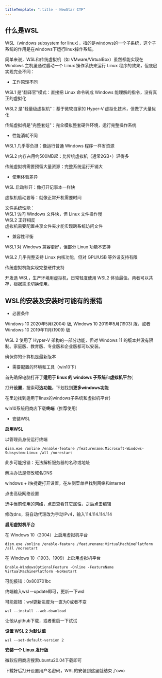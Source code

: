 ```yaml
---
titleTemplate: ":title - NewStar CTF"
---
```


## 什么是WSL
WSL（windows subsystem for linux），指的是windows的一个子系统，这个子系统的作用是在windows下运行linux操作系统。

简单来说，WSL和传统虚拟机（如 VMware/VirtualBox）虽然都能实现在 Windows 主机里通过启动一个 Linux 操作系统来运行 Linux 程序的效果，但底层实现完全不同：

- 工作原理不同

WSL1 是"翻译官"模式：直接把 Linux 命令转成 Windows 能理解的指令，没有真正的虚拟化

WSL2 是"轻量级虚拟机"：基于微软自家的 Hyper-V 虚拟化技术，但做了大量优化

传统虚拟机是"完整套娃"：完全模拟整套硬件环境，运行完整操作系统

- 性能消耗不同

WSL1 几乎零负担：像运行普通 Windows 程序一样省资源

WSL2 内存占用约500MB起：比传统虚拟机（通常2GB+）轻得多

传统虚拟机需要预留大量资源：完整系统运行开销大

- 使用体验差异

WSL 启动秒开：像打开记事本一样快

虚拟机启动要等：就像正常开机需要时间

文件系统性能：  
WSL1 访问 Windows 文件快，但 Linux 文件操作慢  
WSL2 正好相反  
虚拟机需要配置共享文件夹才能实现跨系统访问文件

- 兼容性平衡

WSL1 对 Windows 兼容更好，但部分 Linux 功能不支持

WSL2 几乎完整支持 Linux 内核功能，但对 GPU/USB 等外设支持有限

传统虚拟机能实现完整硬件支持

开发选 WSL，生产环境用虚拟机，日常轻度使用 WSL2 体验最佳。两者可以共存，根据需求切换使用。

## WSL的安装及安装时可能有的报错
- 必要条件

Windows 10 2020年5月(2004) 版, Windows 10 2019年5月(1903) 版，或者 Windows 10 2019年11月(1909) 版

WSL 2 使用了 Hyper-V 架构的一部分功能，但对 Windows 11 的版本并没有限制。家庭版、教育版、专业版和企业版都可以安装。

确保你的计算机是最新版本

- 需要配置的环境和工具（win10下）

首先确保电脑打开了**适用于 linux 的 windows 子系统**和**虚拟机平台**{

打开**设置**，搜索**可选功能**，下划找到**更多windows功能**

在里边找到适用于linux的windows子系统和虚拟机平台}

win10系统用商店下载**终端**（推荐使用）


- 安装WSL

**启用WSL**

以管理员身份运行终端

```
dism.exe /online /enable-feature /featurename:Microsoft-Windows-Subsystem-Linux /all /norestart
```



此步可能报错：无法解析服务器的名称或地址

解决办法是修改域名DNS

windows + i快捷键打开设置，在左侧菜单栏找到网络和internet

点击高级网络设置</font>

选中当前使用的网络，点击查看其它属性，之后点击编辑

修改dns，将自动代理改为手动IPv4，输入114.114.114.114



**启用虚拟机平台**

在 Windows 10（2004）上启用虚拟机平台

```
dism.exe /online /enable-feature /featurename:VirtualMachinePlatform /all /norestart
```

在 Windows 10（1903，1909）上启用虚拟机平台

```
Enable-WindowsOptionalFeature -Online -FeatureName VirtualMachinePlatform -NoRestart
```



可能报错：0x800701bc

终端输入wsl --update即可，更新一下wsl

可能报错：wsl更新进度为一直为0或者不变

```
wsl --install --web-download
```

让他从github下载，或者重启一下试试

**设置 WSL 2 为默认值**

```
wsl --set-default-version 2
```



**安装一个 Linux 发行版**

微软应用商店搜索ubuntu20.04下载即可

下载好后打开设置用户名密码，WSL的安装到这里就结束了owo





